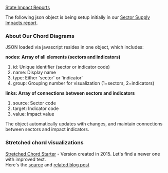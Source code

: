 [State Impact Reports](../)

The following json object is being setup initially in our [Sector Supply Impacts report](../sector_supply_impacts.html).

### About Our Chord Diagrams

JSON loaded via javascript resides in one object, which includes:

**nodes: Array of all elements (sectors and indicators)**
1. id: Unique identifier (sector or indicator code)
2. name: Display name
3. type: Either 'sector' or 'indicator'
4. group: Grouping number for visualization (1=sectors, 2=indicators)

**links: Array of connections between sectors and indicators**

1. source: Sector code
2. target: Indicator code
3. value: Impact value

The object automatically updates with changes, and maintain connections between sectors and impact indicators.

### Stretched chord visualizations

[Stretched Chord Starter](stretched) - Version created in 2015. Let's find a newer one with improved text.  
Here's the [source](https://gist.github.com/MisunoKitara/abe8987858204fae859b0e07d4d3aa21) and [related blog post](https://www.visualcinnamon.com/2015/08/stretched-chord/)


